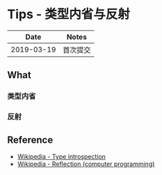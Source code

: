 # Tips - 类型内省与反射

| Date | Notes |
|:-----:|:-----:|
| 2019-03-19 | 首次提交 |

## What

### 类型内省





### 反射


## Reference

- [Wikipedia - Type introspection](https://en.wikipedia.org/wiki/Type_introspection#Objective-C)
- [Wikipedia - Reflection (computer programming)](https://en.wikipedia.org/wiki/Reflection_(computer_programming))